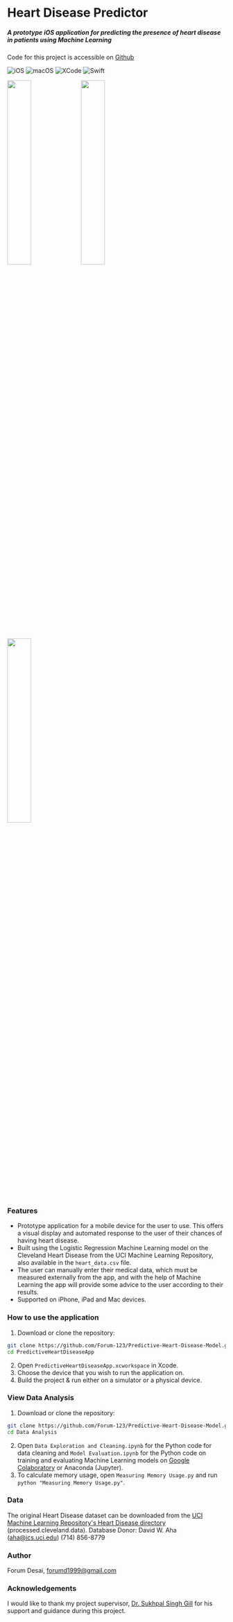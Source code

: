 
# Heart Disease Predictor
##### *A prototype iOS application for predicting the presence of heart disease in patients using Machine Learning*
Code for this project is accessible on [Github](https://github.com/Forum-123/Predictive-Heart-Disease-Model)

![iOS](https://img.shields.io/badge/iOS-12.1-blue) ![macOS](https://img.shields.io/badge/macOS-11.5-blue) ![XCode](https://img.shields.io/badge/XCode-12.5-blue) ![Swift](https://img.shields.io/badge/Swift-5-blue)

<img src="https://user-images.githubusercontent.com/69541616/129606144-bb46f234-082f-4806-bf48-8342bb6ec7c1.png" width="33%">
<img src="https://user-images.githubusercontent.com/69541616/129606153-d3e6d68e-5f43-4736-8033-1f151082d80b.png" width=33%>
<img src="https://user-images.githubusercontent.com/69541616/129606161-dc9fea7a-33f9-4333-b559-252ab24bec7b.png" width=33%>

### Features
- Prototype application for a mobile device for the user to use. This offers a visual display and automated response to the user of their chances of having heart disease. 
- Built using the Logistic Regression Machine Learning model on the Cleveland Heart Disease from the UCI Machine Learning Repository, also available in the `heart_data.csv` file.
- The user can manually enter their medical data, which must be measured externally from the app, and with the help of Machine Learning the app will provide some advice to the user according to their results. 
- Supported on iPhone, iPad and Mac devices. 

### How to use the application
1. Download or clone the repository:
```sh
git clone https://github.com/Forum-123/Predictive-Heart-Disease-Model.git
cd PredictiveHeartDiseaseApp
```
2. Open `PredictiveHeartDiseaseApp.xcworkspace` in Xcode.
3. Choose the device that you wish to run the application on.
4. Build the project & run either on a simulator or a physical device.

### View Data Analysis
1. Download or clone the repository:
```sh
git clone https://github.com/Forum-123/Predictive-Heart-Disease-Model.git
cd Data Analysis
```
2. Open `Data Exploration and Cleaning.ipynb` for the Python code for data cleaning and `Model Evaluation.ipynb` for the Python code on training and evaluating Machine Learning models  on [Google Colaboratory](https://colab.research.google.com/notebooks/intro.ipynb?utm_source=scs-index) or Anaconda (Jupyter).
3. To calculate memory usage, open `Measuring Memory Usage.py` and run `python "Measuring Memory Usage.py"`.

### Data
The original Heart Disease dataset can be downloaded from the [UCI Machine Learning Repository's Heart Disease directory](https://archive.ics.uci.edu/ml/machine-learning-databases/heart-disease/) (processed.cleveland.data).
Database Donor: David W. Aha (aha@ics.uci.edu) (714) 856-8779

### Author
Forum Desai, forumd1999@gmail.com

### Acknowledgements
I would like to thank my project supervisor, [Dr. Sukhpal Singh Gill](https://github.com/iamssgill) for his support and guidance during this project.
